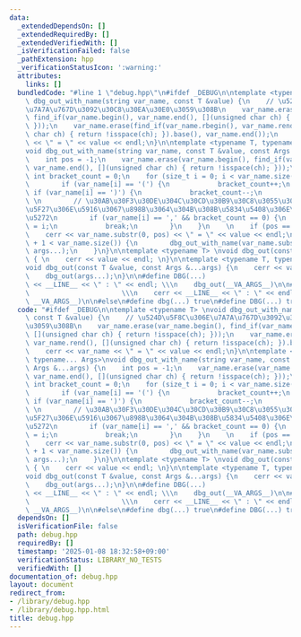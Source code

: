 ```yaml
---
data:
  _extendedDependsOn: []
  _extendedRequiredBy: []
  _extendedVerifiedWith: []
  _isVerificationFailed: false
  _pathExtension: hpp
  _verificationStatusIcon: ':warning:'
  attributes:
    links: []
  bundledCode: "#line 1 \"debug.hpp\"\n#ifdef _DEBUG\n\ntemplate <typename T> \nvoid\
    \ dbg_out_with_name(string var_name, const T &value) {\n    // \u524D\u5F8C\u306E\
    \u7A7A\u767D\u3092\u30C8\u30EA\u30E0\u3059\u308B\n    var_name.erase(var_name.begin(),\
    \ find_if(var_name.begin(), var_name.end(), [](unsigned char ch) { return !isspace(ch);\
    \ }));\n    var_name.erase(find_if(var_name.rbegin(), var_name.rend(), [](unsigned\
    \ char ch) { return !isspace(ch); }).base(), var_name.end());\n    cerr << var_name\
    \ << \" = \" << value << endl;\n}\n\ntemplate <typename T, typename... Args>\n\
    void dbg_out_with_name(string var_name, const T &value, const Args &...args) {\n\
    \    int pos = -1;\n    var_name.erase(var_name.begin(), find_if(var_name.begin(),\
    \ var_name.end(), [](unsigned char ch) { return !isspace(ch); }));\n    \n   \
    \ int bracket_count = 0;\n    for (size_t i = 0; i < var_name.size(); i++) {\n\
    \        if (var_name[i] == '(') {\n            bracket_count++;\n        } else\
    \ if (var_name[i] == ')') {\n            bracket_count--;\n        }\n       \
    \ \n        // \u30AB\u30F3\u30DE\u304C\u30CD\u30B9\u30C8\u3055\u308C\u305F\u62EC\
    \u5F27\u306E\u5916\u3067\u898B\u3064\u304B\u308B\u5834\u5408\u306E\u307F\u5206\
    \u5272\n        if (var_name[i] == ',' && bracket_count == 0) {\n            pos\
    \ = i;\n            break;\n        }\n    }\n    \n    if (pos == -1) pos = var_name.size();\n\
    \    cerr << var_name.substr(0, pos) << \" = \" << value << endl;\n    if (pos\
    \ + 1 < var_name.size()) {\n        dbg_out_with_name(var_name.substr(pos + 1),\
    \ args...);\n    }\n}\n\ntemplate <typename T> \nvoid dbg_out(const T &value)\
    \ { \n    cerr << value << endl; \n}\n\ntemplate <typename T, typename... Args>\n\
    void dbg_out(const T &value, const Args &...args) {\n    cerr << value << endl;\n\
    \    dbg_out(args...);\n}\n\n#define DBG(...)                       \\\n    cerr\
    \ << __LINE__ << \" : \" << endl; \\\n    dbg_out(__VA_ARGS__)\n\n#define dbg(...)\
    \                       \\\n    cerr << __LINE__ << \" : \" << endl; \\\n    dbg_out_with_name(#__VA_ARGS__,\
    \ __VA_ARGS__)\n\n#else\n#define dbg(...) true\n#define DBG(...) true\n#endif\n"
  code: "#ifdef _DEBUG\n\ntemplate <typename T> \nvoid dbg_out_with_name(string var_name,\
    \ const T &value) {\n    // \u524D\u5F8C\u306E\u7A7A\u767D\u3092\u30C8\u30EA\u30E0\
    \u3059\u308B\n    var_name.erase(var_name.begin(), find_if(var_name.begin(), var_name.end(),\
    \ [](unsigned char ch) { return !isspace(ch); }));\n    var_name.erase(find_if(var_name.rbegin(),\
    \ var_name.rend(), [](unsigned char ch) { return !isspace(ch); }).base(), var_name.end());\n\
    \    cerr << var_name << \" = \" << value << endl;\n}\n\ntemplate <typename T,\
    \ typename... Args>\nvoid dbg_out_with_name(string var_name, const T &value, const\
    \ Args &...args) {\n    int pos = -1;\n    var_name.erase(var_name.begin(), find_if(var_name.begin(),\
    \ var_name.end(), [](unsigned char ch) { return !isspace(ch); }));\n    \n   \
    \ int bracket_count = 0;\n    for (size_t i = 0; i < var_name.size(); i++) {\n\
    \        if (var_name[i] == '(') {\n            bracket_count++;\n        } else\
    \ if (var_name[i] == ')') {\n            bracket_count--;\n        }\n       \
    \ \n        // \u30AB\u30F3\u30DE\u304C\u30CD\u30B9\u30C8\u3055\u308C\u305F\u62EC\
    \u5F27\u306E\u5916\u3067\u898B\u3064\u304B\u308B\u5834\u5408\u306E\u307F\u5206\
    \u5272\n        if (var_name[i] == ',' && bracket_count == 0) {\n            pos\
    \ = i;\n            break;\n        }\n    }\n    \n    if (pos == -1) pos = var_name.size();\n\
    \    cerr << var_name.substr(0, pos) << \" = \" << value << endl;\n    if (pos\
    \ + 1 < var_name.size()) {\n        dbg_out_with_name(var_name.substr(pos + 1),\
    \ args...);\n    }\n}\n\ntemplate <typename T> \nvoid dbg_out(const T &value)\
    \ { \n    cerr << value << endl; \n}\n\ntemplate <typename T, typename... Args>\n\
    void dbg_out(const T &value, const Args &...args) {\n    cerr << value << endl;\n\
    \    dbg_out(args...);\n}\n\n#define DBG(...)                       \\\n    cerr\
    \ << __LINE__ << \" : \" << endl; \\\n    dbg_out(__VA_ARGS__)\n\n#define dbg(...)\
    \                       \\\n    cerr << __LINE__ << \" : \" << endl; \\\n    dbg_out_with_name(#__VA_ARGS__,\
    \ __VA_ARGS__)\n\n#else\n#define dbg(...) true\n#define DBG(...) true\n#endif"
  dependsOn: []
  isVerificationFile: false
  path: debug.hpp
  requiredBy: []
  timestamp: '2025-01-08 18:32:58+09:00'
  verificationStatus: LIBRARY_NO_TESTS
  verifiedWith: []
documentation_of: debug.hpp
layout: document
redirect_from:
- /library/debug.hpp
- /library/debug.hpp.html
title: debug.hpp
---
```

